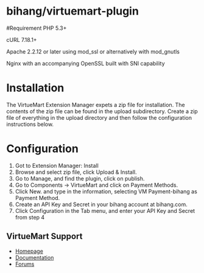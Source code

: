 bihang/virtuemart-plugin
========================
#Requirement
PHP 5.3+

cURL  7.18.1+

Apache 2.2.12 or later using mod_ssl or alternatively with mod_gnutls

Nginx with an accompanying OpenSSL built with SNI capability

# Installation

The VirtueMart Extension Manager expets a zip file for installation.  The
contents of the zip file can be found in the upload subdirectory.  Create 
a zip file of everything in the upload directory and then follow the 
configuration instructions below.

# Configuration

1. Got to Extension Manager: Install
2. Browse and select zip file, click Upload & Install.
3. Go to Manage, and find the plugin, click on publish.
4. Go to Components -> VirtueMart and click on Payment Methods.
5. Click New. and type in the information, selecting VM Payment-bihang as Payment Method.
6. Create an API Key and Secret in your bihang account at bihang.com.
7. Click Configuration in the Tab menu, and enter your API Key and Secret from step 4

## VirtueMart Support

* [Homepage](http://virtuemart.net/)
* [Documentation](http://docs.virtuemart.net/)
* [Forums](http://forum.virtuemart.net/)

